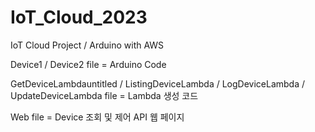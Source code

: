 # IoT_Cloud_2023
IoT Cloud Project / Arduino with AWS

Device1 / Device2 file = Arduino Code

GetDeviceLambdauntitled / ListingDeviceLambda / LogDeviceLambda / UpdateDeviceLambda file = Lambda 생성 코드

Web file = Device 조회 및 제어 API 웹 페이지
